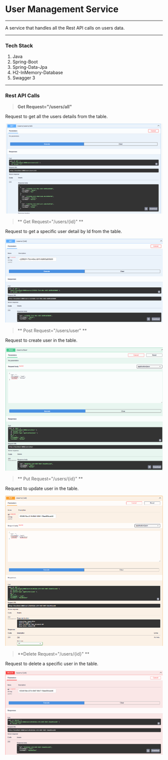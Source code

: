 # **User Management Service**

---

A service that handles all the Rest API calls on users data.

---

### Tech Stack
1. Java
2. Spring-Boot
3. Spring-Data-Jpa
4. H2-InMemory-Database
5. Swagger 3

---

### Rest API Calls

> **Get Request="/users/all"**

Request to get all the users details from the table.

![get All Request](./pics/getAll.png)


> ** Get Request="/users/{id}" **

Request to get a specific user detail by Id from the table.

![get Id Request](./pics/getId.png)

> ** Post Request="/users/user" **

Request to create user in the table.

![post user Request](./pics/postUser.png)

> ** Put Request="/users/{id}" **

Request to update user in the table.

![put user request](./pics/putId.png)

> **Delete Request="/users/{id}" **

Request to delete a specific user in the table.

![delete user request](./pics/deleteId.png)
